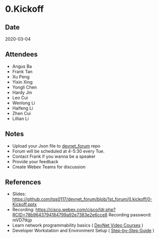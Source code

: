 # 0.Kickoff

## Date
2020-03-04

## Attendees
* Angus Ba
* Frank Tan
* Xu Peng
* Yixin Xing
* Yongli Chen
* Hardy Jin
* Leo Cui
* Wenlong Li
* Haifeng Li
* Zhen Cui
* Lillian Li

## Notes
* Upload your Json file to [devnet_forum](https://github.com/tqs0117/devnet_forum.git) repo
* Forum will be scheduled at 4-5:30 every Tue.
* Contact Frank if you wanna be a speaker
* Provide your feedback
* Create Webex Teams for discussion

## References
* Slides: https://github.com/tqs0117/devnet_forum/blob/1st_forum/0.kickoff/0-Kickoff.pptx
* Recording: https://cisco.webex.com/cisco/ldr.php?RCID=78b9643794184799a92e7383e2e6cce8 Recording password: mVD7tkjp
* Learn network programmability basics ( [DevNet Video Courses](https://developer.cisco.com/video/net-prog-basics/) )
* Developer Workstation and Environment Setup ( [Step-by-Step Guide](https://developer.cisco.com/learning/modules/dev-setup) )




